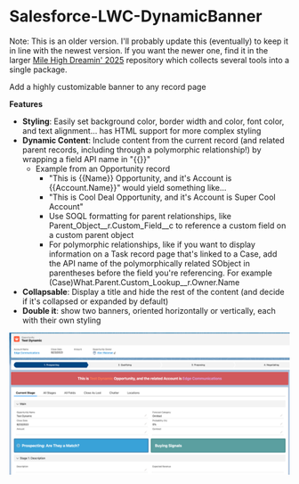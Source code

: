 # Salesforce-LWC-DynamicBanner

Note: This is an older version. I'll probably update this (eventually) to keep it in line with the newest version. If you want the newer one, find it in the larger [Mile High Dreamin' 2025](https://github.com/MowAlon/MHD25) repository which collects several tools into a single package.

Add a highly customizable banner to any record page

**Features**

* **Styling**: Easily set background color, border width and color, font color, and text alignment... has HTML support for more complex styling
* **Dynamic Content**: Include content from the current record (and related parent records, including through a polymorphic relationship!) by wrapping a field API name in "{{}}"
  - Example from an Opportunity record
    - "This is {{Name}} Opportunity, and it's Account is {{Account.Name}}" would yield something like...
    - "This is Cool Deal Opportunity, and it's Account is Super Cool Account"
    - Use SOQL formatting for parent relationships, like Parent_Object__r.Custom_Field__c to reference a custom field on a custom parent object
    - For polymorphic relationships, like if you want to display information on a Task record page that's linked to a Case, add the API name of the polymorphically related SObject in parentheses before the field you're referencing. For example (Case)What.Parent.Custom_Lookup__r.Owner.Name
* **Collapsable**: Display a title and hide the rest of the content (and decide if it's collapsed or expanded by default)
* **Double it**: show two banners, oriented horizontally or vertically, each with their own styling



![screenshot](/readme_images/screenshot.png?raw=true)
